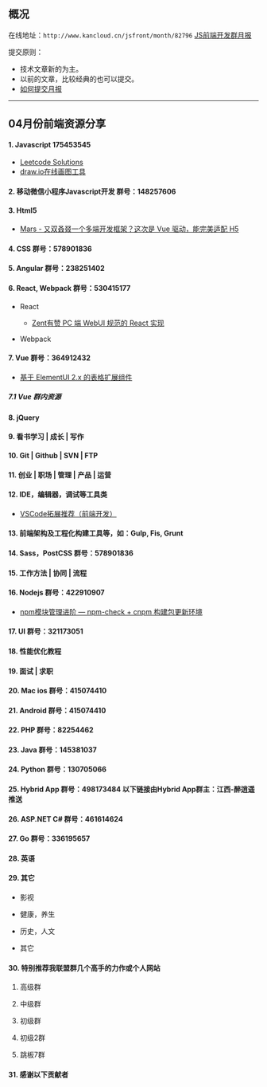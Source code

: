 ## 概况

在线地址：`http://www.kancloud.cn/jsfront/month/82796` [JS前端开发群月报](http://www.kancloud.cn/jsfront/month/82796)


提交原则：

- 技术文章新的为主。
- 以前的文章，比较经典的也可以提交。
- [如何提交月报](http://www.kancloud.cn/jsfront/month/227309)

---


## 04月份前端资源分享
#### 1. Javascript 175453545
- [Leetcode Solutions](https://ma63d.github.io/leetcode-viewer/#/source/1)
- [draw.io在线画图工具](https://www.draw.io)

#### 2. 移动微信小程序Javascript开发 群号：148257606


#### 3. Html5
- [Mars - 又双叒叕一个多端开发框架？这次是 Vue 驱动，能完美适配 H5](https://juejin.im/post/5cbd34e7f265da036504fa3c)

#### 4. CSS  群号：578901836

#### 5. Angular 群号：238251402

#### 6. React, Webpack 群号：530415177
- React

  - [Zent有赞 PC 端 WebUI 规范的 React 实现](https://github.com/youzan/zent)

- Webpack



#### 7. Vue 群号：364912432
- [基于 ElementUI 2.x 的表格扩展组件](https://github.com/xuliangzhan/vue-element-extends)

##### 7.1 Vue 群内资源


#### 8. jQuery

#### 9. 看书学习 | 成长 | 写作

#### 10. Git | Github | SVN | FTP

#### 11. 创业 | 职场 | 管理 | 产品 | 运营

#### 12. IDE，编辑器，调试等工具类
- [VSCode拓展推荐（前端开发）](https://github.com/varHarrie/varharrie.github.io/issues/10)

#### 13. 前端架构及工程化构建工具等，如：Gulp, Fis, Grunt

#### 14. Sass，PostCSS  群号：578901836

#### 15. 工作方法 | 协同 | 流程

#### 16. Nodejs 群号：422910907
- [npm模块管理进阶 — npm-check + cnpm 构建包更新环境](https://segmentfault.com/a/1190000011085967)

#### 17. UI 群号：321173051

#### 18. 性能优化教程

#### 19. 面试 | 求职

#### 20. Mac ios 群号：415074410

#### 21. Android 群号：415074410

#### 22. PHP 群号：82254462

#### 23. Java 群号：145381037

#### 24. Python 群号：130705066

#### 25. Hybrid App 群号：498173484 以下链接由Hybrid App群主：江西-醉逍遥推送

#### 26. ASP.NET C# 群号：461614624

#### 27. Go 群号：336195657

#### 28. 英语

#### 29. 其它

- 影视


- 健康，养生


- 历史，人文


- 其它



#### 30. 特别推荐我联盟群几个高手的力作或个人网站

1. 高级群



2. 中级群


3. 初级群

4. 初级2群


5. 跳板7群


#### 31. 感谢以下贡献者

